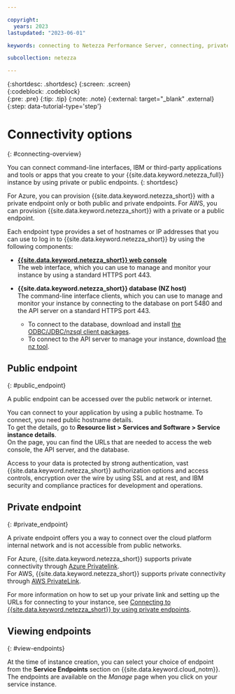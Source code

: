 ```yaml
---

copyright:
  years: 2023
lastupdated: "2023-06-01"

keywords: connecting to Netezza Performance Server, connecting, private endpoint, public endpoint, public and private endpoints, web console,

subcollection: netezza

---
```


{:shortdesc: .shortdesc}
{:screen: .screen}  
{:codeblock: .codeblock}  
{:pre: .pre}
{:tip: .tip}
{:note: .note}
{:external: target="_blank" .external}
{:step: data-tutorial-type='step'}

# Connectivity options
{: #connecting-overview}

You can connect command-line interfaces, IBM or third-party applications and tools or apps that you create to your {{site.data.keyword.netezza_full}} instance by using private or public endpoints.
{: shortdesc}

For Azure, you can provision {{site.data.keyword.netezza_short}} with a private endpoint only or both public and private endpoints.
For AWS, you can provision {{site.data.keyword.netezza_short}} with a private or a public endpoint.

Each endpoint type provides a set of hostnames or IP addresses that you can use to log in to {{site.data.keyword.netezza_short}} by using the following components:

- **[{{site.data.keyword.netezza_short}} web console](/docs/netezza?topic=netezza-getstarted-console)**  
   The web interface, which you can use to manage and monitor your instance by using a standard HTTPS port 443.  

- **{{site.data.keyword.netezza_short}} database (NZ host)**  
   The command-line interface clients, which you can use to manage and monitor your instance by connecting to the database on port 5480 and the API server on a standard HTTPS port 443.
   
   - To connect to the database, download and install [the ODBC/JDBC/nzsql client packages](https://www.ibm.com/docs/en/netezza?topic=icsp-client-software-packages-2).  
   - To connect to the API server to manage your instance, download [the nz tool](/docs/netezza?topic=netezza-nztool).

## Public endpoint
{: #public_endpoint}

A public endpoint can be accessed over the public network or internet.

You can connect to your application by using a public hostname. To connect, you need public hostname details.  
To get the details, go to **Resource list > Services and Software > Service instance details**.  
On the page, you can find the URLs that are needed to access the web console, the API server, and the database.

Access to your data is protected by strong authentication, vast {{site.data.keyword.netezza_short}} authorization options and access controls, encryption over the wire by using SSL and at rest, and IBM security and compliance practices for development and operations.

## Private endpoint
{: #private_endpoint} 

A private endpoint offers you a way to connect over the cloud platform internal network and is not accessible from public networks.

For Azure, {{site.data.keyword.netezza_short}} supports private connectivity through [Azure Privatelink](https://azure.microsoft.com/en-us/pricing/details/private-link/#overview).  
For AWS, {{site.data.keyword.netezza_short}} supports private connectivity through [AWS PrivateLink](https://docs.aws.amazon.com/vpc/latest/privatelink/what-is-privatelink.html).  

For more information on how to set up your private link and setting up the URLs for connecting to your instance, see [Connecting to {{site.data.keyword.netezza_short}} by using private endpoints](/docs/netezza?topic=netezza-connecting-to-netezza-performance-server-by-using-private-endpoints&interface=ui).

## Viewing endpoints
{: #view-endpoints}

At the time of instance creation, you can select your choice of endpoint from the **Service Endpoints** section on {{site.data.keyword.cloud_notm}}.  
The endpoints are available on the *Manage* page when you click on your service instance.
